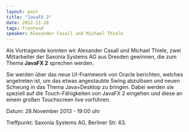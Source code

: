 ```yaml
---
layout: post
title: "JavaFX 2"
date: 2012-11-28
tags: frontend
speaker: Alexander Casall und Michael Thiele
---
```


Als Vortragende konnten wir Alexander Casall und Michael Thiele, zwei Mittarbeiter der Saxonia Systems AG aus Dresden gewinnen, die zum Thema **JavaFX 2** sprechen werden. 

Sie werden über das neue UI-Framework von Oracle berichten, welches angetreten ist, um das etwas angestaubte Swing abzulösen und neuen Schwung in das Thema Java+Desktop zu bringen. Dabei werden sie speziell auf die Touch-Fähigkeiten von JavaFX 2 eingehen und diese an einem großen Touchscreen live vorführen.

Datum: 28.November 2013 - 19:00 uhr

Treffpunkt: Saxonia Systems AG, Berliner Str. 63.